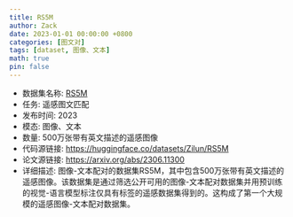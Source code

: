 ```yaml
---
title: RS5M
author: Zack
date: 2023-01-01 00:00:00 +0800
categories: [图文对]
tags: [dataset, 图像、文本]
math: true
pin: false
---
```

- 数据集名称: [RS5M](https://huggingface.co/datasets/Zilun/RS5M)
- 任务: 遥感图文匹配
- 发布时间: 2023
- 模态: 图像、文本
- 数量: 500万张带有英文描述的遥感图像
- 代码源链接: https://huggingface.co/datasets/Zilun/RS5M
- 论文源链接: https://arxiv.org/abs/2306.11300
- 详细描述: 图像-文本配对的数据集RS5M，其中包含500万张带有英文描述的遥感图像。该数据集是通过筛选公开可用的图像-文本配对数据集并用预训练的视觉-语言模型标注仅具有标签的遥感数据集得到的。这构成了第一个大规模的遥感图像-文本配对数据集。

